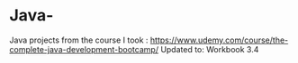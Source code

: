 # Java-
Java projects from the course I took : https://www.udemy.com/course/the-complete-java-development-bootcamp/
Updated to: Workbook 3.4
